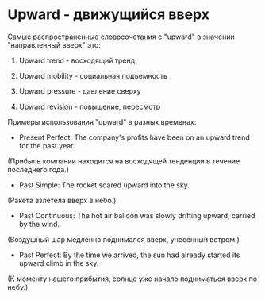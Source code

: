 # Upward - движущийся вверх




Самые распространенные словосочетания с "upward" в значении "направленный вверх" это:

1. Upward trend - восходящий тренд

2. Upward mobility - социальная подъемность

3. Upward pressure - давление сверху

4. Upward revision - повышение, пересмотр

Примеры использования "upward" в разных временах:

- Present Perfect: The company's profits have been on an upward trend for the past year.

(Прибыль компании находится на восходящей тенденции в течение последнего года.)

- Past Simple: The rocket soared upward into the sky.

(Ракета взлетела вверх в небо.)

- Past Continuous: The hot air balloon was slowly drifting upward, carried by the wind.

(Воздушный шар медленно поднимался вверх, унесенный ветром.)

- Past Perfect: By the time we arrived, the sun had already started its upward climb in the sky.

(К моменту нашего прибытия, солнце уже начало подниматься вверх по небу.)